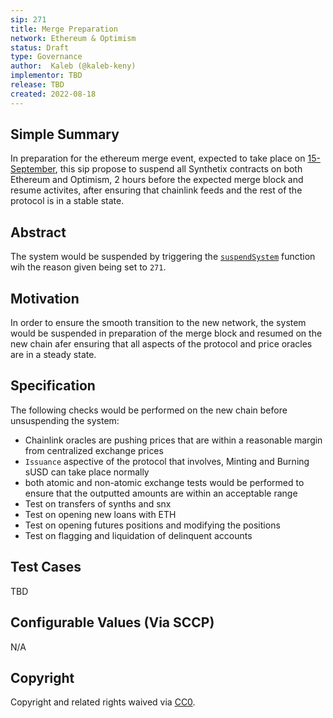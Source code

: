 ```yaml
---
sip: 271
title: Merge Preparation
network: Ethereum & Optimism
status: Draft
type: Governance
author:  Kaleb (@kaleb-keny)
implementor: TBD
release: TBD
created: 2022-08-18
---
```


## Simple Summary

In preparation for the ethereum merge event, expected to take place on [15-September](https://bordel.wtf/), this sip propose to suspend all Synthetix contracts on both Ethereum and Optimism, 2 hours before the expected merge block and resume activites, after ensuring that chainlink feeds and the rest of the protocol is in a stable state.

## Abstract

<!--A short (~200 word) description of the proposed change, the abstract should clearly describe the proposed change. This is what *will* be done if the SIP is implemented, not *why* it should be done or *how* it will be done. If the SIP proposes deploying a new contract, write, "we propose to deploy a new contract that will do x".-->

The system would be suspended by triggering the [`suspendSystem`](https://etherscan.io/address/0x696c905F8F8c006cA46e9808fE7e00049507798F#writeContract#F20) function wih the reason given being set to `271`.

## Motivation

<!--This is the problem statement. This is the *why* of the SIP. It should clearly explain *why* the current state of the protocol is inadequate.  It is critical that you explain *why* the change is needed, if the SIP proposes changing how something is calculated, you must address *why* the current calculation is innaccurate or wrong. This is not the place to describe how the SIP will address the issue!-->

In order to ensure the smooth transition to the new network, the system would be suspended in preparation of the merge block and resumed on the new chain afer ensuring that all aspects of the protocol and price oracles are in a steady state.

## Specification

The following checks would be performed on the new chain before unsuspending the system:
- Chainlink oracles are pushing prices that are within a reasonable margin from centralized exchange prices
- `Issuance` aspective of the protocol that involves, Minting and Burning sUSD can take place normally
- both atomic and non-atomic exchange tests would be performed to ensure that the outputted amounts are within an acceptable range  
- Test on transfers of synths and snx
- Test on opening new loans with ETH
- Test on opening futures positions and modifying the positions
- Test on flagging and liquidation of delinquent accounts

## Test Cases

TBD

## Configurable Values (Via SCCP)

N/A

## Copyright

Copyright and related rights waived via [CC0](https://creativecommons.org/publicdomain/zero/1.0/).
